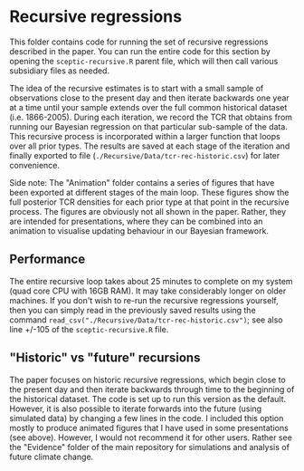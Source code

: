 # Recursive regressions

This folder contains code for running the set of recursive regressions described in the paper. You can run the entire code for this section by opening the `sceptic-recursive.R` parent file, which will then call various subsidiary files as needed.

The idea of the recursive estimates is to start with a small sample of observations close to the present day and then iterate backwards one year at a time until your sample extends over the full common historical dataset (i.e. 1866-2005). During each iteration, we record the TCR that obtains from running our Bayesian regression on that particular sub-sample of the data. This recursive process is incorporated within a larger function that loops over all prior types. The results are saved at each stage of the iteration and finally exported to file (`./Recursive/Data/tcr-rec-historic.csv`) for later convenience.

Side note: The "Animation" folder contains a series of figures that have been exported at different stages of the main loop. These figures show the full posterior TCR densities for each prior type at that point in the recursive process. The figures are obviously not all shown in the paper. Rather, they are intended for presentations, where they can be combined into an animation to visualise updating behaviour in our Bayesian framework.

## Performance
The entire recursive loop takes about 25 minutes to complete on my system (quad core CPU with 16GB RAM). It may take considerably longer on older machines. If you don't wish to re-run the recursive regressions yourself, then you can simply read in the previously saved results using the command `read_csv("./Recursive/Data/tcr-rec-historic.csv")`; see also line +/-105 of the `sceptic-recursive.R` file.

## "Historic" vs "future" recursions
The paper focuses on historic recursive regressions, which begin close to the present day and then iterate backwards through time to the beginning of the historical dataset. The code is set up to run this version as the default. However, it is also possible to iterate forwards into the future (using simulated data) by changing a few lines in the code. I included this option mostly to produce animated figures that I have used in some presentations (see above). However, I would not recommend it for other users. Rather see the "Evidence" folder of the main repository for simulations and analysis of future climate change.
